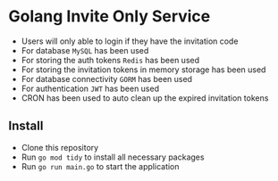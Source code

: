 # Golang Invite Only Service

- Users will only able to login if they have the invitation code
- For database `MySQL` has been used
- For storing the auth tokens `Redis` has been used
- For storing the invitation tokens in memory storage has been used
- For database connectivity `GORM` has been used
- For authentication `JWT` has been used
- CRON has been used to auto clean up the expired invitation tokens

## Install

- Clone this repository
- Run `go mod tidy` to install all necessary packages
- Run `go run main.go` to start the application
